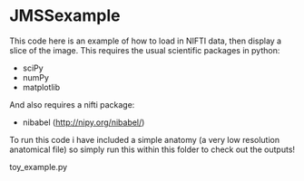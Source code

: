 # JMSSexample

This code here is an example of how to load in NIFTI data, then display a slice of the image. This requires the usual scientific packages in python:

- sciPy
- numPy
- matplotlib

And also requires a nifti package:

- nibabel (http://nipy.org/nibabel/) 

To run this code i have included a simple anatomy (a very low resolution anatomical file) so simply run this within this folder to check out the outputs!

toy_example.py 
